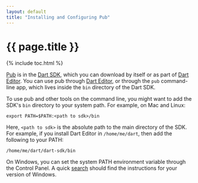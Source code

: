 ```yaml
---
layout: default
title: "Installing and Configuring Pub"
---
```


# {{ page.title }}

{% include toc.html %}

[Pub](/tools/pub/) is in the [Dart SDK](/tools/sdk/),
which you can download by itself or as part of
[Dart Editor](/tools/editor/).
You can use pub through
[Dart Editor](/tools/editor/), or through the
`pub` command-line app, which lives inside the `bin` directory of the Dart SDK.

To use pub and other tools on the command line,
you might want to add the SDK's `bin` directory to your system path.
For example, on Mac and Linux:

    export PATH=$PATH:<path to sdk>/bin

Here, `<path to sdk>` is the absolute path
to the main directory of the SDK. For example,
if you install Dart Editor in
`/home/me/dart`, then add the following to your PATH:

    /home/me/dart/dart-sdk/bin

On Windows, you can set the system PATH environment variable through the
Control Panel. A quick
[search](https://www.google.com/search?q=windows+set+environment+variable)
should find the instructions for your version of Windows.

